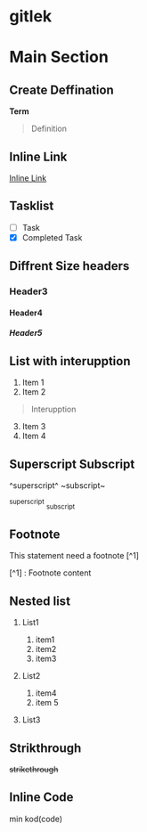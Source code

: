 # gitlek
# Main Section

## Create Deffination

**Term**
>Definition

## Inline Link

[Inline Link](https://www.google.com/)

## Tasklist

- [ ] Task
- [x] Completed Task

## Diffrent Size headers

### Header3
#### Header4
##### Header5

## List with interupption

1. Item 1
2. Item 2
> Interupption
3. Item 3
4. Item 4

## Superscript Subscript

^superscript^ 
~subscript~

<sup>superscript</sup>
<sub>subscript</sub>

## Footnote

This statement need a footnote [^1]

[^1] : Footnote content

## Nested list

1. List1
    1. item1
    2. item2
    3. item3

2. List2
    1. item4
    2. item 5
3. List3

## Strikthrough

~~strikethrough~~

## Inline Code

 min kod(code)
